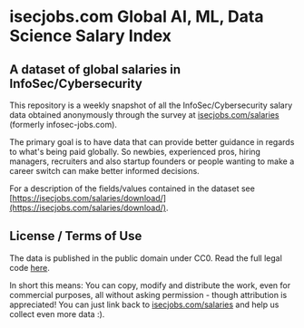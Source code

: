 # isecjobs.com Global AI, ML, Data Science Salary Index

## A dataset of global salaries in InfoSec/Cybersecurity

This repository is a weekly snapshot of all the InfoSec/Cybersecurity salary data obtained anonymously through the survey at [isecjobs.com/salaries](https://isecjobs.com/salaries/) (formerly infosec-jobs.com).

The primary goal is to have data that can provide better guidance in regards to what's being paid globally. So newbies, experienced pros, hiring managers, recruiters and also startup founders or people wanting to make a career switch can make better informed decisions.

For a description of the fields/values contained in the dataset see [https://isecjobs.com/salaries/download/](https://isecjobs.com/salaries/download/).

## License / Terms of Use

The data is published in the public domain under CC0. Read the full legal code [here](https://creativecommons.org/publicdomain/zero/1.0/legalcode).

In short this means:
You can copy, modify and distribute the work, even for commercial purposes, all without asking permission - though attribution is appreciated! You can just link back to [isecjobs.com/salaries](https://isecjobs.com/salaries/) and help us collect even more data :).

